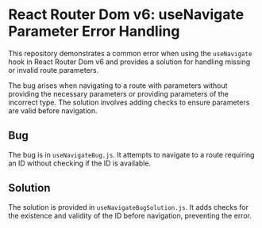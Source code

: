 # React Router Dom v6: useNavigate Parameter Error Handling
This repository demonstrates a common error when using the `useNavigate` hook in React Router Dom v6 and provides a solution for handling missing or invalid route parameters.

The bug arises when navigating to a route with parameters without providing the necessary parameters or providing parameters of the incorrect type.  The solution involves adding checks to ensure parameters are valid before navigation.

## Bug
The bug is in `useNavigateBug.js`.  It attempts to navigate to a route requiring an ID without checking if the ID is available. 

## Solution
The solution is provided in `useNavigateBugSolution.js`. It adds checks for the existence and validity of the ID before navigation, preventing the error.